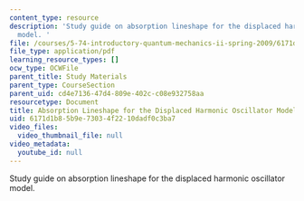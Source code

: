 ```yaml
---
content_type: resource
description: 'Study guide on absorption lineshape for the displaced harmonic oscillator
  model. '
file: /courses/5-74-introductory-quantum-mechanics-ii-spring-2009/6171d1b85b9e73034f2210dadf0c3ba7_MIT5_74s09_study04.pdf
file_type: application/pdf
learning_resource_types: []
ocw_type: OCWFile
parent_title: Study Materials
parent_type: CourseSection
parent_uid: cd4e7136-47d4-809e-402c-c08e932758aa
resourcetype: Document
title: Absorption Lineshape for the Displaced Harmonic Oscillator Model
uid: 6171d1b8-5b9e-7303-4f22-10dadf0c3ba7
video_files:
  video_thumbnail_file: null
video_metadata:
  youtube_id: null
---
```

Study guide on absorption lineshape for the displaced harmonic oscillator model. 
